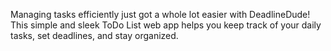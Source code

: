 Managing tasks efficiently just got a whole lot easier with DeadlineDude! 
This simple and sleek ToDo List web app helps you keep track of your daily tasks, set deadlines, and stay organized. 
